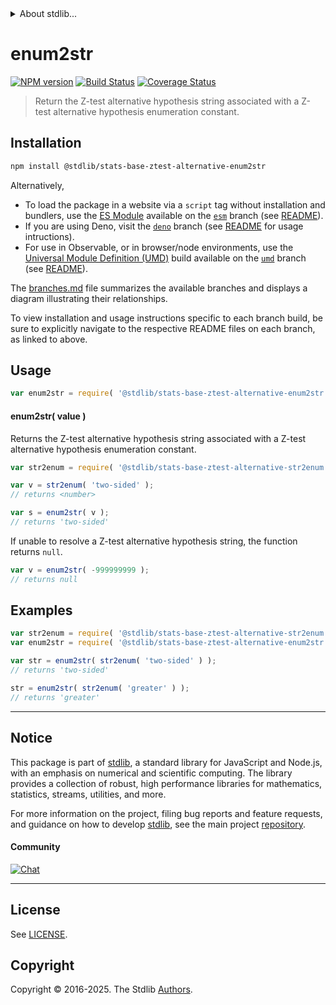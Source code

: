 <!--

@license Apache-2.0

Copyright (c) 2025 The Stdlib Authors.

Licensed under the Apache License, Version 2.0 (the "License");
you may not use this file except in compliance with the License.
You may obtain a copy of the License at

   http://www.apache.org/licenses/LICENSE-2.0

Unless required by applicable law or agreed to in writing, software
distributed under the License is distributed on an "AS IS" BASIS,
WITHOUT WARRANTIES OR CONDITIONS OF ANY KIND, either express or implied.
See the License for the specific language governing permissions and
limitations under the License.

-->


<details>
  <summary>
    About stdlib...
  </summary>
  <p>We believe in a future in which the web is a preferred environment for numerical computation. To help realize this future, we've built stdlib. stdlib is a standard library, with an emphasis on numerical and scientific computation, written in JavaScript (and C) for execution in browsers and in Node.js.</p>
  <p>The library is fully decomposable, being architected in such a way that you can swap out and mix and match APIs and functionality to cater to your exact preferences and use cases.</p>
  <p>When you use stdlib, you can be absolutely certain that you are using the most thorough, rigorous, well-written, studied, documented, tested, measured, and high-quality code out there.</p>
  <p>To join us in bringing numerical computing to the web, get started by checking us out on <a href="https://github.com/stdlib-js/stdlib">GitHub</a>, and please consider <a href="https://opencollective.com/stdlib">financially supporting stdlib</a>. We greatly appreciate your continued support!</p>
</details>

# enum2str

[![NPM version][npm-image]][npm-url] [![Build Status][test-image]][test-url] [![Coverage Status][coverage-image]][coverage-url] <!-- [![dependencies][dependencies-image]][dependencies-url] -->

> Return the Z-test alternative hypothesis string associated with a Z-test alternative hypothesis enumeration constant.

<!-- Section to include introductory text. Make sure to keep an empty line after the intro `section` element and another before the `/section` close. -->

<section class="intro">

</section>

<!-- /.intro -->

<!-- Package usage documentation. -->

<section class="installation">

## Installation

```bash
npm install @stdlib/stats-base-ztest-alternative-enum2str
```

Alternatively,

-   To load the package in a website via a `script` tag without installation and bundlers, use the [ES Module][es-module] available on the [`esm`][esm-url] branch (see [README][esm-readme]).
-   If you are using Deno, visit the [`deno`][deno-url] branch (see [README][deno-readme] for usage intructions).
-   For use in Observable, or in browser/node environments, use the [Universal Module Definition (UMD)][umd] build available on the [`umd`][umd-url] branch (see [README][umd-readme]).

The [branches.md][branches-url] file summarizes the available branches and displays a diagram illustrating their relationships.

To view installation and usage instructions specific to each branch build, be sure to explicitly navigate to the respective README files on each branch, as linked to above.

</section>

<section class="usage">

## Usage

```javascript
var enum2str = require( '@stdlib/stats-base-ztest-alternative-enum2str' );
```

#### enum2str( value )

Returns the Z-test alternative hypothesis string associated with a Z-test alternative hypothesis enumeration constant.

```javascript
var str2enum = require( '@stdlib/stats-base-ztest-alternative-str2enum' );

var v = str2enum( 'two-sided' );
// returns <number>

var s = enum2str( v );
// returns 'two-sided'
```

If unable to resolve a Z-test alternative hypothesis string, the function returns `null`.

```javascript
var v = enum2str( -999999999 );
// returns null
```

</section>

<!-- /.usage -->

<!-- Package usage notes. Make sure to keep an empty line after the `section` element and another before the `/section` close. -->

<section class="notes">

</section>

<!-- /.notes -->

<!-- Package usage examples. -->

<section class="examples">

## Examples

<!-- eslint no-undef: "error" -->

```javascript
var str2enum = require( '@stdlib/stats-base-ztest-alternative-str2enum' );
var enum2str = require( '@stdlib/stats-base-ztest-alternative-enum2str' );

var str = enum2str( str2enum( 'two-sided' ) );
// returns 'two-sided'

str = enum2str( str2enum( 'greater' ) );
// returns 'greater'
```

</section>

<!-- /.examples -->

<!-- Section to include cited references. If references are included, add a horizontal rule *before* the section. Make sure to keep an empty line after the `section` element and another before the `/section` close. -->

<section class="references">

</section>

<!-- /.references -->

<!-- Section for related `stdlib` packages. Do not manually edit this section, as it is automatically populated. -->

<section class="related">

</section>

<!-- /.related -->

<!-- Section for all links. Make sure to keep an empty line after the `section` element and another before the `/section` close. -->


<section class="main-repo" >

* * *

## Notice

This package is part of [stdlib][stdlib], a standard library for JavaScript and Node.js, with an emphasis on numerical and scientific computing. The library provides a collection of robust, high performance libraries for mathematics, statistics, streams, utilities, and more.

For more information on the project, filing bug reports and feature requests, and guidance on how to develop [stdlib][stdlib], see the main project [repository][stdlib].

#### Community

[![Chat][chat-image]][chat-url]

---

## License

See [LICENSE][stdlib-license].


## Copyright

Copyright &copy; 2016-2025. The Stdlib [Authors][stdlib-authors].

</section>

<!-- /.stdlib -->

<!-- Section for all links. Make sure to keep an empty line after the `section` element and another before the `/section` close. -->

<section class="links">

[npm-image]: http://img.shields.io/npm/v/@stdlib/stats-base-ztest-alternative-enum2str.svg
[npm-url]: https://npmjs.org/package/@stdlib/stats-base-ztest-alternative-enum2str

[test-image]: https://github.com/stdlib-js/stats-base-ztest-alternative-enum2str/actions/workflows/test.yml/badge.svg?branch=main
[test-url]: https://github.com/stdlib-js/stats-base-ztest-alternative-enum2str/actions/workflows/test.yml?query=branch:main

[coverage-image]: https://img.shields.io/codecov/c/github/stdlib-js/stats-base-ztest-alternative-enum2str/main.svg
[coverage-url]: https://codecov.io/github/stdlib-js/stats-base-ztest-alternative-enum2str?branch=main

<!--

[dependencies-image]: https://img.shields.io/david/stdlib-js/stats-base-ztest-alternative-enum2str.svg
[dependencies-url]: https://david-dm.org/stdlib-js/stats-base-ztest-alternative-enum2str/main

-->

[chat-image]: https://img.shields.io/gitter/room/stdlib-js/stdlib.svg
[chat-url]: https://app.gitter.im/#/room/#stdlib-js_stdlib:gitter.im

[stdlib]: https://github.com/stdlib-js/stdlib

[stdlib-authors]: https://github.com/stdlib-js/stdlib/graphs/contributors

[umd]: https://github.com/umdjs/umd
[es-module]: https://developer.mozilla.org/en-US/docs/Web/JavaScript/Guide/Modules

[deno-url]: https://github.com/stdlib-js/stats-base-ztest-alternative-enum2str/tree/deno
[deno-readme]: https://github.com/stdlib-js/stats-base-ztest-alternative-enum2str/blob/deno/README.md
[umd-url]: https://github.com/stdlib-js/stats-base-ztest-alternative-enum2str/tree/umd
[umd-readme]: https://github.com/stdlib-js/stats-base-ztest-alternative-enum2str/blob/umd/README.md
[esm-url]: https://github.com/stdlib-js/stats-base-ztest-alternative-enum2str/tree/esm
[esm-readme]: https://github.com/stdlib-js/stats-base-ztest-alternative-enum2str/blob/esm/README.md
[branches-url]: https://github.com/stdlib-js/stats-base-ztest-alternative-enum2str/blob/main/branches.md

[stdlib-license]: https://raw.githubusercontent.com/stdlib-js/stats-base-ztest-alternative-enum2str/main/LICENSE

</section>

<!-- /.links -->
